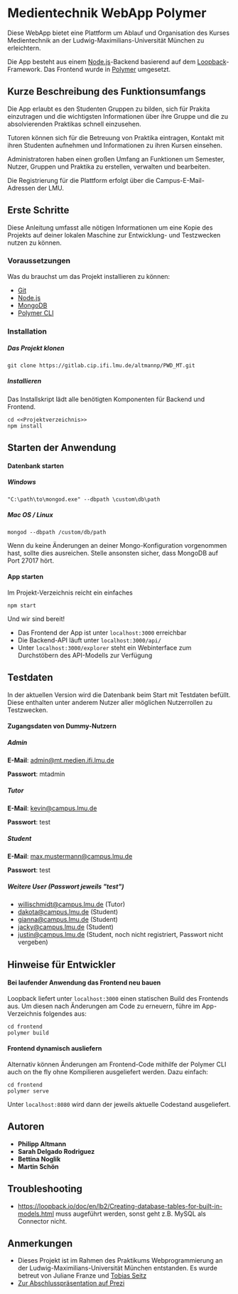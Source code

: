 # Medientechnik WebApp Polymer

Diese WebApp bietet eine Plattform um Ablauf und Organisation des Kurses Medientechnik an der Ludwig-Maximilians-Universität München zu erleichtern.

Die App besteht aus einem [Node.js](https://nodejs.org/)-Backend basierend auf dem [Loopback](http://loopback.io/)-Framework. Das Frontend wurde in [Polymer](https://www.polymer-project.org/) umgesetzt.

## Kurze Beschreibung des Funktionsumfangs

Die App erlaubt es den Studenten Gruppen zu bilden, sich für Prakita einzutragen und die wichtigsten Informationen über ihre Gruppe und die zu absolvierenden Praktikas schnell einzusehen.

Tutoren können sich für die Betreuung von Praktika eintragen, Kontakt mit ihren Studenten aufnehmen und Informationen zu ihren Kursen einsehen.

Administratoren haben einen großen Umfang an Funktionen um Semester, Nutzer, Gruppen und Praktika zu erstellen, verwalten und bearbeiten.

Die Registrierung für die Plattform erfolgt über die Campus-E-Mail-Adressen der LMU.

## Erste Schritte

Diese Anleitung umfasst alle nötigen Informationen um eine Kopie des Projekts auf deiner lokalen Maschine zur Entwicklung- und Testzwecken nutzen zu können.

### Voraussetzungen

Was du brauchst um das Projekt installieren zu können:

* [Git](https://git-scm.com/)
* [Node.js](https://nodejs.org/)
* [MongoDB](https://www.mongodb.com/download-center)
* [Polymer CLI](https://www.polymer-project.org/2.0/docs/tools/polymer-cli)

### Installation

##### Das Projekt klonen

```
git clone https://gitlab.cip.ifi.lmu.de/altmannp/PWD_MT.git
```

##### Installieren

Das Installskript lädt alle benötigten Komponenten für Backend und Frontend.

```
cd <<Projektverzeichnis>>
npm install
```

## Starten der Anwendung

#### Datenbank starten

##### Windows

```
"C:\path\to\mongod.exe" --dbpath \custom\db\path
```

##### Mac OS / Linux

```
mongod --dbpath /custom/db/path
```

Wenn du keine Änderungen an deiner Mongo-Konfiguration vorgenommen hast, sollte dies ausreichen. Stelle ansonsten sicher, dass MongoDB auf Port 27017 hört.

#### App starten

Im Projekt-Verzeichnis reicht ein einfaches

```
npm start
```

Und wir sind bereit!

* Das Frontend der App ist unter `localhost:3000` erreichbar
* Die Backend-API läuft unter `localhost:3000/api/`
* Unter `localhost:3000/explorer` steht ein Webinterface zum Durchstöbern des API-Modells zur Verfügung

## Testdaten

In der aktuellen Version wird die Datenbank beim Start mit Testdaten befüllt. Diese enthalten unter anderem Nutzer aller möglichen Nutzerrollen zu Testzwecken.

#### Zugangsdaten von Dummy-Nutzern

##### Admin

**E-Mail**: admin@mt.medien.ifi.lmu.de

**Passwort**: mtadmin

##### Tutor

**E-Mail**: kevin@campus.lmu.de

**Passwort**: test

##### Student

**E-Mail**: max.mustermann@campus.lmu.de

**Passwort**: test

##### Weitere User (Passwort jeweils "test")

- willischmidt@campus.lmu.de (Tutor)
- dakota@campus.lmu.de (Student)
- gianna@campus.lmu.de (Student)
- jacky@campus.lmu.de (Student)
- justin@campus.lmu.de (Student, noch nicht registriert, Passwort nicht vergeben)

## Hinweise für Entwickler

#### Bei laufender Anwendung das Frontend neu bauen

Loopback liefert unter `localhost:3000` einen statischen Build des Frontends aus. Um diesen nach Änderungen am Code zu erneuern, führe im App-Verzeichnis folgendes aus:

```
cd frontend
polymer build
```

#### Frontend dynamisch ausliefern

Alternativ können Änderungen am Frontend-Code mithilfe der Polymer CLI auch on the fly ohne Kompilieren ausgeliefert werden. Dazu einfach:

```
cd frontend
polymer serve
```

Unter `localhost:8080` wird dann der jeweils aktuelle Codestand ausgeliefert.

## Autoren

* **Philipp Altmann**
* **Sarah Delgado Rodriguez**
* **Bettina Noglik**
* **Martin Schön**

## Troubleshooting
* https://loopback.io/doc/en/lb2/Creating-database-tables-for-built-in-models.html muss augeführt werden, sonst geht z.B. MySQL als Connector nicht. 

## Anmerkungen

* Dieses Projekt ist im Rahmen des Praktikums Webprogrammierung an der Ludwig-Maximilians-Universität München entstanden. Es wurde betreut von Juliane Franze und [Tobias Seitz](https://twitter.com/TbsStz)
* [Zur Abschlusspräsentation auf Prezi](http://prezi.com/zdyz8h9v8px3/?utm_campaign=share&utm_medium=copy)
